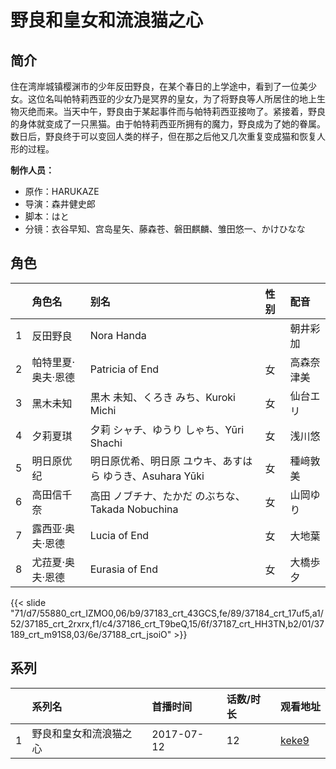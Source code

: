 # 野良和皇女和流浪猫之心


## 简介

住在湾岸城镇樱渊市的少年反田野良，在某个春日的上学途中，看到了一位美少女。这位名叫帕特莉西亚的少女乃是冥界的皇女，为了将野良等人所居住的地上生物灭绝而来。当天中午，野良由于某起事件而与帕特莉西亚接吻了。紧接着，野良的身体就变成了一只黑猫。由于帕特莉西亚所拥有的魔力，野良成为了她的眷属。数日后，野良终于可以变回人类的样子，但在那之后他又几次重复变成猫和恢复人形的过程。

**制作人员：**
- 原作：HARUKAZE
- 导演：森井健史郎
- 脚本：はと
- 分镜：衣谷早知、宫岛星矢、藤森苍、磐田麒麟、雏田悠一、かけひなな

## 角色

|     |   角色名   |   别名  | 性别 |  配音  |
|:--- |:------  |:----      |:---  |:--   |
| 1 | 反田野良 | Nora Handa |  | 朝井彩加 |
| 2 | 帕特里夏·奥夫·恩德 | Patricia of End | 女 | 高森奈津美 |
| 3 | 黑木未知 | 黒木 未知、くろき みち、Kuroki Michi | 女 | 仙台エリ |
| 4 | 夕莉夏琪 | 夕莉 シャチ、ゆうり しゃち、Yūri Shachi | 女 | 浅川悠 |
| 5 | 明日原优纪 | 明日原优希、明日原 ユウキ、あすはら ゆうき、Asuhara Yūki | 女 | 種﨑敦美 |
| 6 | 高田信千奈 | 高田 ノブチナ、たかだ のぶちな、Takada Nobuchina | 女 | 山岡ゆり |
| 7 | 露西亚·奥夫·恩德 | Lucia of End | 女 | 大地葉 |
| 8 | 尤菈夏·奥夫·恩德 | Eurasia of End | 女 | 大橋歩夕 |

{{< slide "71/d7/55880_crt_IZMO0,06/b9/37183_crt_43GCS,fe/89/37184_crt_17uf5,a1/52/37185_crt_2rxrx,f1/c4/37186_crt_T9beQ,15/6f/37187_crt_HH3TN,b2/01/37189_crt_m91S8,03/6e/37188_crt_jsoiO" >}}

## 系列

|     | 系列名         | 首播时间       | 话数/时长 | 观看地址                                                    |
| :-- | :---------- | :--------- | :---- | :------------------------------------------------------ |
| 1   | 野良和皇女和流浪猫之心 | 2017-07-12 | 12    | [keke9](https://www.keke9.app/play/27492-4-239307.html) |



